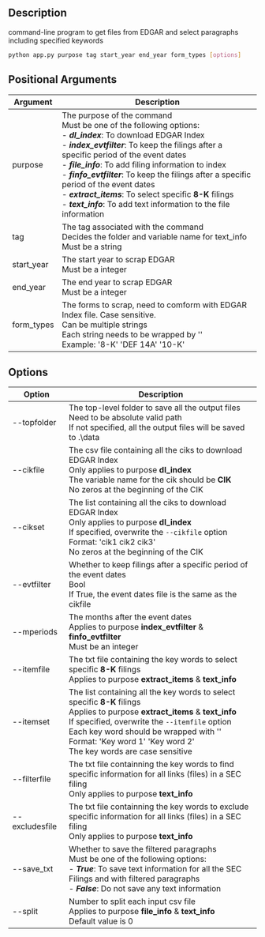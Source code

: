 ## Description

command-line program to get files from EDGAR and select paragraphs including specified keywords
```bash
python app.py purpose tag start_year end_year form_types [options]
```
## Positional Arguments

| Argument | Description|
| -------  | -------------------|
| purpose | The purpose of the command<br>Must be one of the following options:<br>- **_dl_index_**: To download EDGAR Index<br>- **_index_evtfilter_**: To keep the filings after a specific period of the event dates<br> - **_file_info_**: To add filing information to index<br>- **_finfo_evtfilter_**: To keep the filings after a specific period of the event dates<br> - **_extract_items_**: To select specific **8-K** filings<br>- **_text_info_**: To add text information to the file information|
|tag|The tag associated with the command<br>Decides the folder and variable name for text_info<br>Must be a string|
|start_year|The start year to scrap EDGAR<br>Must be a integer|
|end_year|The end year to scrap EDGAR<br>Must be a integer|
|form_types|The forms to scrap, need to comform with EDGAR<br>Index file. Case sensitive. <br>Can be multiple strings<br>Each string needs to be wrapped by ''<br>Example: '8-K' 'DEF 14A' '10-K'|

## Options
|Option|Description|
|------|-----------|
|--topfolder|The top-level folder to save all the output files<br>Need to be absolute valid path<br>If not specified, all the output files will be saved to .\data|
|--cikfile|The csv file containing all the ciks to download EDGAR Index<br>Only applies to purpose **dl_index**<br>The variable name for the cik should be **CIK**<br>No zeros at the beginning of the CIK |
|--cikset|The list containing all the ciks to download EDGAR Index<br>Only applies to purpose **dl_index**<br>If specified, overwrite the `--cikfile` option<br>Format: 'cik1 cik2 cik3'<br>No zeros at the beginning of the CIK|
|--evtfilter|Whether to keep filings after a specific period of the event dates<br> Bool <br> If True, the event dates file is the same as the cikfile |
|--mperiods|The months after the event dates<br> Applies to purpose **index_evtfilter** & **finfo_evtfilter**<br> Must be an integer 
|--itemfile|The txt file containing the key words to select specific **8-K** filings<br>Applies to purpose **extract_items** & **text_info**<br>|
|--itemset|The list containing all the key words to select specific **8-K** filings<br>Applies to purpose **extract_items** & **text_info**<br>If specified, overwrite the `--itemfile` option<br>Each key word should be wrapped with ''<br>Format: 'Key word 1' 'Key word 2'<br>The key words are case sensitive|
|--filterfile|The txt file containning the key words to find specific information for all links (files) in a SEC filing<br>Only applies to purpose **text_info**|
|--excludesfile|The txt file containning the key words to exclude specific information for all links (files) in a SEC filing <br>Only applies to purpose **text_info**|
|--save_txt|Whether to save the filtered paragraphs<br>Must be one of the following options:<br>- **_True_**: To save text information for all the SEC Filings and with filtered paragraphs<br>- **_False_**: Do not save any text information
|--split|Number to split each input csv file<br>Applies to purpose **file_info** & **text_info**<br>Default value is 0|
